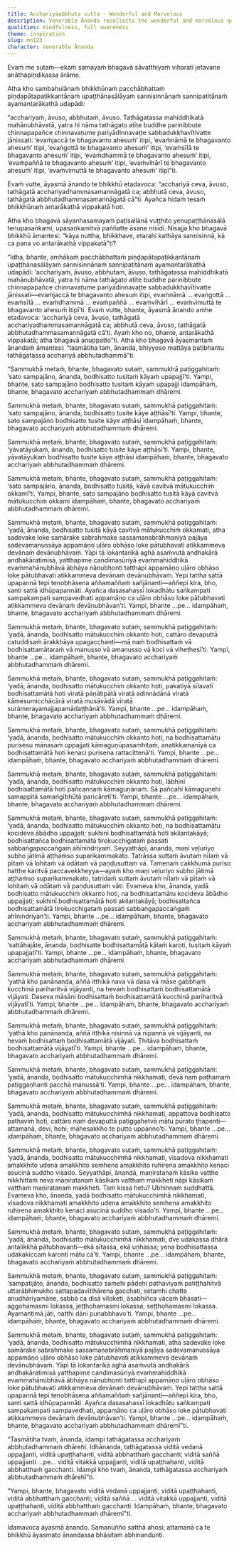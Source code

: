 ```yaml
---
title: Acchariyaabbhuta sutta - Wonderful and Marvelous
description: Venerable Ānanda recollects the wonderful and marvelous qualities of the Tathāgata, the Buddha, relating to his conception and birth. The Buddha then caps it off by sharing what he considers the most wonderful and marvelous quality of all.
qualities: mindfulness, full awareness
theme: inspiration
slug: mn123
character: Venerable Ānanda
---
```


Evaṁ me sutaṁ—ekaṁ samayaṁ bhagavā sāvatthiyaṁ viharati jetavane anāthapiṇḍikassa ārāme.

Atha kho sambahulānaṁ bhikkhūnaṁ pacchābhattaṁ piṇḍapātapaṭikkantānaṁ upaṭṭhānasālāyaṁ sannisinnānaṁ sannipatitānaṁ ayamantarākathā udapādi:

“acchariyaṁ, āvuso, abbhutaṁ, āvuso. Tathāgatassa mahiddhikatā mahānubhāvatā, yatra hi nāma tathāgato atīte buddhe parinibbute chinnapapañce chinnavaṭume pariyādinnavaṭṭe sabbadukkhavītivatte jānissati: ‘evaṁjaccā te bhagavanto ahesuṁ’ itipi, ‘evaṁnāmā te bhagavanto ahesuṁ’ itipi, ‘evaṅgottā te bhagavanto ahesuṁ’ itipi, ‘evaṁsīlā te bhagavanto ahesuṁ’ itipi, ‘evaṁdhammā te bhagavanto ahesuṁ’ itipi, ‘evaṁpaññā te bhagavanto ahesuṁ’ itipi, ‘evaṁvihārī te bhagavanto ahesuṁ’ itipi, ‘evaṁvimuttā te bhagavanto ahesuṁ’ itipī”ti.

Evaṁ vutte, āyasmā ānando te bhikkhū etadavoca: “acchariyā ceva, āvuso, tathāgatā acchariyadhammasamannāgatā ca; abbhutā ceva, āvuso, tathāgatā abbhutadhammasamannāgatā cā”ti. Ayañca hidaṁ tesaṁ bhikkhūnaṁ antarākathā vippakatā hoti.

Atha kho bhagavā sāyanhasamayaṁ paṭisallānā vuṭṭhito yenupaṭṭhānasālā tenupasaṅkami; upasaṅkamitvā paññatte āsane nisīdi. Nisajja kho bhagavā bhikkhū āmantesi: “kāya nuttha, bhikkhave, etarahi kathāya sannisinnā, kā ca pana vo antarākathā vippakatā”ti?

“Idha, bhante, amhākaṁ pacchābhattaṁ piṇḍapātapaṭikkantānaṁ upaṭṭhānasālāyaṁ sannisinnānaṁ sannipatitānaṁ ayamantarākathā udapādi: ‘acchariyaṁ, āvuso, abbhutaṁ, āvuso, tathāgatassa mahiddhikatā mahānubhāvatā, yatra hi nāma tathāgato atīte buddhe parinibbute chinnapapañce chinnavaṭume pariyādinnavaṭṭe sabbadukkhavītivatte jānissati—evaṁjaccā te bhagavanto ahesuṁ itipi, evaṁnāmā … evaṅgottā … evaṁsīlā … evaṁdhammā … evaṁpaññā … evaṁvihārī … evaṁvimuttā te bhagavanto ahesuṁ itipī’ti. Evaṁ vutte, bhante, āyasmā ānando amhe etadavoca: ‘acchariyā ceva, āvuso, tathāgatā acchariyadhammasamannāgatā ca; abbhutā ceva, āvuso, tathāgatā abbhutadhammasamannāgatā cā’ti. Ayaṁ kho no, bhante, antarākathā vippakatā; atha bhagavā anuppatto”ti. Atha kho bhagavā āyasmantaṁ ānandaṁ āmantesi: “tasmātiha taṁ, ānanda, bhiyyoso mattāya paṭibhantu tathāgatassa acchariyā abbhutadhammā”ti.

“Sammukhā metaṁ, bhante, bhagavato sutaṁ, sammukhā paṭiggahitaṁ: ‘sato sampajāno, ānanda, bodhisatto tusitaṁ kāyaṁ upapajjī’ti. Yampi, bhante, sato sampajāno bodhisatto tusitaṁ kāyaṁ upapajji idampāhaṁ, bhante, bhagavato acchariyaṁ abbhutadhammaṁ dhāremi.

Sammukhā metaṁ, bhante, bhagavato sutaṁ, sammukhā paṭiggahitaṁ: ‘sato sampajāno, ānanda, bodhisatto tusite kāye aṭṭhāsī’ti. Yampi, bhante, sato sampajāno bodhisatto tusite kāye aṭṭhāsi idampāhaṁ, bhante, bhagavato acchariyaṁ abbhutadhammaṁ dhāremi.

Sammukhā metaṁ, bhante, bhagavato sutaṁ, sammukhā paṭiggahitaṁ: ‘yāvatāyukaṁ, ānanda, bodhisatto tusite kāye aṭṭhāsī’ti. Yampi, bhante, yāvatāyukaṁ bodhisatto tusite kāye aṭṭhāsi idampāhaṁ, bhante, bhagavato acchariyaṁ abbhutadhammaṁ dhāremi.

Sammukhā metaṁ, bhante, bhagavato sutaṁ, sammukhā paṭiggahitaṁ: ‘sato sampajāno, ānanda, bodhisatto tusitā, kāyā cavitvā mātukucchiṁ okkamī’ti. Yampi, bhante, sato sampajāno bodhisatto tusitā kāyā cavitvā mātukucchiṁ okkami idampāhaṁ, bhante, bhagavato acchariyaṁ abbhutadhammaṁ dhāremi.

Sammukhā metaṁ, bhante, bhagavato sutaṁ, sammukhā paṭiggahitaṁ: ‘yadā, ānanda, bodhisatto tusitā kāyā cavitvā mātukucchiṁ okkamati, atha sadevake loke samārake sabrahmake sassamaṇabrāhmaṇiyā pajāya sadevamanussāya appamāṇo uḷāro obhāso loke pātubhavati atikkammeva devānaṁ devānubhāvaṁ. Yāpi tā lokantarikā aghā asaṁvutā andhakārā andhakāratimisā, yatthapime candimasūriyā evaṁmahiddhikā evaṁmahānubhāvā ābhāya nānubhonti tatthapi appamāṇo uḷāro obhāso loke pātubhavati atikkammeva devānaṁ devānubhāvaṁ. Yepi tattha sattā upapannā tepi tenobhāsena aññamaññaṁ sañjānanti—aññepi kira, bho, santi sattā idhūpapannāti. Ayañca dasasahassī lokadhātu saṅkampati sampakampati sampavedhati appamāṇo ca uḷāro obhāso loke pātubhavati atikkammeva devānaṁ devānubhāvan’ti. Yampi, bhante …pe… idampāhaṁ, bhante, bhagavato acchariyaṁ abbhutadhammaṁ dhāremi.

Sammukhā metaṁ, bhante, bhagavato sutaṁ, sammukhā paṭiggahitaṁ: ‘yadā, ānanda, bodhisatto mātukucchiṁ okkanto hoti, cattāro devaputtā catuddisaṁ ārakkhāya upagacchanti—mā naṁ bodhisattaṁ vā bodhisattamātaraṁ vā manusso vā amanusso vā koci vā viheṭhesī’ti. Yampi, bhante …pe… idampāhaṁ, bhante, bhagavato acchariyaṁ abbhutadhammaṁ dhāremi.

Sammukhā metaṁ, bhante, bhagavato sutaṁ, sammukhā paṭiggahitaṁ: ‘yadā, ānanda, bodhisatto mātukucchiṁ okkanto hoti, pakatiyā sīlavatī bodhisattamātā hoti viratā pāṇātipātā viratā adinnādānā viratā kāmesumicchācārā viratā musāvādā viratā surāmerayamajjapamādaṭṭhānā’ti. Yampi, bhante …pe… idampāhaṁ, bhante, bhagavato acchariyaṁ abbhutadhammaṁ dhāremi.

Sammukhā metaṁ, bhante, bhagavato sutaṁ, sammukhā paṭiggahitaṁ: ‘yadā, ānanda, bodhisatto mātukucchiṁ okkanto hoti, na bodhisattamātu purisesu mānasaṁ uppajjati kāmaguṇūpasaṁhitaṁ, anatikkamanīyā ca bodhisattamātā hoti kenaci purisena rattacittenā’ti. Yampi, bhante …pe… idampāhaṁ, bhante, bhagavato acchariyaṁ abbhutadhammaṁ dhāremi.

Sammukhā metaṁ, bhante, bhagavato sutaṁ, sammukhā paṭiggahitaṁ: ‘yadā, ānanda, bodhisatto mātukucchiṁ okkanto hoti, lābhinī bodhisattamātā hoti pañcannaṁ kāmaguṇānaṁ. Sā pañcahi kāmaguṇehi samappitā samaṅgībhūtā paricāretī’ti. Yampi, bhante …pe… idampāhaṁ, bhante, bhagavato acchariyaṁ abbhutadhammaṁ dhāremi.

Sammukhā metaṁ, bhante, bhagavato sutaṁ, sammukhā paṭiggahitaṁ: ‘yadā, ānanda, bodhisatto mātukucchiṁ okkanto hoti, na bodhisattamātu kocideva ābādho uppajjati; sukhinī bodhisattamātā hoti akilantakāyā; bodhisattañca bodhisattamātā tirokucchigataṁ passati sabbaṅgapaccaṅgaṁ ahīnindriyaṁ. Seyyathāpi, ānanda, maṇi veḷuriyo subho jātimā aṭṭhaṁso suparikammakato. Tatrāssa suttaṁ āvutaṁ nīlaṁ vā pītaṁ vā lohitaṁ vā odātaṁ vā paṇḍusuttaṁ vā. Tamenaṁ cakkhumā puriso hatthe karitvā paccavekkheyya—ayaṁ kho maṇi veḷuriyo subho jātimā aṭṭhaṁso suparikammakato, tatridaṁ suttaṁ āvutaṁ nīlaṁ vā pītaṁ vā lohitaṁ vā odātaṁ vā paṇḍusuttaṁ vāti. Evameva kho, ānanda, yadā bodhisatto mātukucchiṁ okkanto hoti, na bodhisattamātu kocideva ābādho uppajjati; sukhinī bodhisattamātā hoti akilantakāyā; bodhisattañca bodhisattamātā tirokucchigataṁ passati sabbaṅgapaccaṅgaṁ ahīnindriyan’ti. Yampi, bhante …pe… idampāhaṁ, bhante, bhagavato acchariyaṁ abbhutadhammaṁ dhāremi.

Sammukhā metaṁ, bhante, bhagavato sutaṁ, sammukhā paṭiggahitaṁ: ‘sattāhajāte, ānanda, bodhisatte bodhisattamātā kālaṁ karoti, tusitaṁ kāyaṁ upapajjatī’ti. Yampi, bhante …pe… idampāhaṁ, bhante, bhagavato acchariyaṁ abbhutadhammaṁ dhāremi.

Sammukhā metaṁ, bhante, bhagavato sutaṁ, sammukhā paṭiggahitaṁ: ‘yathā kho panānanda, aññā itthikā nava vā dasa vā māse gabbhaṁ kucchinā pariharitvā vijāyanti, na hevaṁ bodhisattaṁ bodhisattamātā vijāyati. Daseva māsāni bodhisattaṁ bodhisattamātā kucchinā pariharitvā vijāyatī’ti. Yampi, bhante …pe… idampāhaṁ, bhante, bhagavato acchariyaṁ abbhutadhammaṁ dhāremi.

Sammukhā metaṁ, bhante, bhagavato sutaṁ, sammukhā paṭiggahitaṁ: ‘yathā kho panānanda, aññā itthikā nisinnā vā nipannā vā vijāyanti, na hevaṁ bodhisattaṁ bodhisattamātā vijāyati. Ṭhitāva bodhisattaṁ bodhisattamātā vijāyatī’ti. Yampi, bhante …pe… idampāhaṁ, bhante, bhagavato acchariyaṁ abbhutadhammaṁ dhāremi.

Sammukhā metaṁ, bhante, bhagavato sutaṁ, sammukhā paṭiggahitaṁ: ‘yadā, ānanda, bodhisatto mātukucchimhā nikkhamati, devā naṁ paṭhamaṁ paṭiggaṇhanti pacchā manussā’ti. Yampi, bhante …pe… idampāhaṁ, bhante, bhagavato acchariyaṁ abbhutadhammaṁ dhāremi.

Sammukhā metaṁ, bhante, bhagavato sutaṁ, sammukhā paṭiggahitaṁ: ‘yadā, ānanda, bodhisatto mātukucchimhā nikkhamati, appattova bodhisatto pathaviṁ hoti, cattāro naṁ devaputtā paṭiggahetvā mātu purato ṭhapenti—attamanā, devi, hohi; mahesakkho te putto uppanno’ti. Yampi, bhante …pe… idampāhaṁ, bhante, bhagavato acchariyaṁ abbhutadhammaṁ dhāremi.

Sammukhā metaṁ, bhante, bhagavato sutaṁ, sammukhā paṭiggahitaṁ: ‘yadā, ānanda, bodhisatto mātukucchimhā nikkhamati, visadova nikkhamati amakkhito udena amakkhito semhena amakkhito ruhirena amakkhito kenaci asucinā suddho visado. Seyyathāpi, ānanda, maṇiratanaṁ kāsike vatthe nikkhittaṁ neva maṇiratanaṁ kāsikaṁ vatthaṁ makkheti nāpi kāsikaṁ vatthaṁ maṇiratanaṁ makkheti. Taṁ kissa hetu? Ubhinnaṁ suddhattā. Evameva kho, ānanda, yadā bodhisatto mātukucchimhā nikkhamati, visadova nikkhamati amakkhito udena amakkhito semhena amakkhito ruhirena amakkhito kenaci asucinā suddho visado’ti. Yampi, bhante …pe… idampāhaṁ, bhante, bhagavato acchariyaṁ abbhutadhammaṁ dhāremi.

Sammukhā metaṁ, bhante, bhagavato sutaṁ, sammukhā paṭiggahitaṁ: ‘yadā, ānanda, bodhisatto mātukucchimhā nikkhamati, dve udakassa dhārā antalikkhā pātubhavanti—ekā sītassa, ekā uṇhassa; yena bodhisattassa udakakiccaṁ karonti mātu cā’ti. Yampi, bhante …pe… idampāhaṁ, bhante, bhagavato acchariyaṁ abbhutadhammaṁ dhāremi.

Sammukhā metaṁ, bhante, bhagavato sutaṁ, sammukhā paṭiggahitaṁ: ‘sampatijāto, ānanda, bodhisatto samehi pādehi pathaviyaṁ patiṭṭhahitvā uttarābhimukho sattapadavītihārena gacchati, setamhi chatte anudhāriyamāne, sabbā ca disā viloketi, āsabhiñca vācaṁ bhāsati—aggohamasmi lokassa, jeṭṭhohamasmi lokassa, seṭṭhohamasmi lokassa. Ayamantimā jāti, natthi dāni punabbhavo’ti. Yampi, bhante …pe… idampāhaṁ, bhante, bhagavato acchariyaṁ abbhutadhammaṁ dhāremi.

Sammukhā metaṁ, bhante, bhagavato sutaṁ, sammukhā paṭiggahitaṁ: ‘yadā, ānanda, bodhisatto mātukucchimhā nikkhamati, atha sadevake loke samārake sabrahmake sassamaṇabrāhmaṇiyā pajāya sadevamanussāya appamāṇo uḷāro obhāso loke pātubhavati atikkammeva devānaṁ devānubhāvaṁ. Yāpi tā lokantarikā aghā asaṁvutā andhakārā andhakāratimisā yatthapime candimasūriyā evaṁmahiddhikā evaṁmahānubhāvā ābhāya nānubhonti tatthapi appamāṇo uḷāro obhāso loke pātubhavati atikkammeva devānaṁ devānubhāvaṁ. Yepi tattha sattā upapannā tepi tenobhāsena aññamaññaṁ sañjānanti—aññepi kira, bho, santi sattā idhūpapannāti. Ayañca dasasahassī lokadhātu saṅkampati sampakampati sampavedhati, appamāṇo ca uḷāro obhāso loke pātubhavati atikkammeva devānaṁ devānubhāvan’ti. Yampi, bhante …pe… idampāhaṁ, bhante, bhagavato acchariyaṁ abbhutadhammaṁ dhāremī”ti.

“Tasmātiha tvaṁ, ānanda, idampi tathāgatassa acchariyaṁ abbhutadhammaṁ dhārehi. Idhānanda, tathāgatassa viditā vedanā uppajjanti, viditā upaṭṭhahanti, viditā abbhatthaṁ gacchanti; viditā saññā uppajjanti …pe… viditā vitakkā uppajjanti, viditā upaṭṭhahanti, viditā abbhatthaṁ gacchanti. Idampi kho tvaṁ, ānanda, tathāgatassa acchariyaṁ abbhutadhammaṁ dhārehī”ti.

“Yampi, bhante, bhagavato viditā vedanā uppajjanti, viditā upaṭṭhahanti, viditā abbhatthaṁ gacchanti; viditā saññā … viditā vitakkā uppajjanti, viditā upaṭṭhahanti, viditā abbhatthaṁ gacchanti. Idampāhaṁ, bhante, bhagavato acchariyaṁ abbhutadhammaṁ dhāremī”ti.

Idamavoca āyasmā ānando. Samanuñño satthā ahosi; attamanā ca te bhikkhū āyasmato ānandassa bhāsitaṁ abhinandunti.
